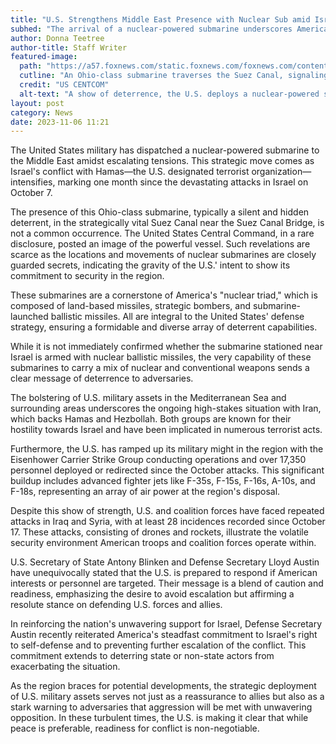 ```yaml
---
title: "U.S. Strengthens Middle East Presence with Nuclear Sub amid Israel-Hamas Conflict"
subhed: "The arrival of a nuclear-powered submarine underscores America's commitment to stability in the Middle East."
author: Donna Teetree
author-title: Staff Writer
featured-image: 
  path: "https://a57.foxnews.com/static.foxnews.com/foxnews.com/content/uploads/2023/11/720/405/F-MvClMWUAAUwRP.jpg?ve=1&tl=1"
  cutline: "An Ohio-class submarine traverses the Suez Canal, signaling U.S. military readiness."
  credit: "US CENTCOM"
  alt-text: "A show of deterrence, the U.S. deploys a nuclear-powered submarine to the Middle East."
layout: post
category: News
date: 2023-11-06 11:21
---
```


The United States military has dispatched a nuclear-powered submarine to the Middle East amidst escalating tensions. This strategic move comes as Israel's conflict with Hamas—the U.S. designated terrorist organization—intensifies, marking one month since the devastating attacks in Israel on October 7.

The presence of this Ohio-class submarine, typically a silent and hidden deterrent, in the strategically vital Suez Canal near the Suez Canal Bridge, is not a common occurrence. The United States Central Command, in a rare disclosure, posted an image of the powerful vessel. Such revelations are scarce as the locations and movements of nuclear submarines are closely guarded secrets, indicating the gravity of the U.S.' intent to show its commitment to security in the region.

These submarines are a cornerstone of America's "nuclear triad," which is composed of land-based missiles, strategic bombers, and submarine-launched ballistic missiles. All are integral to the United States' defense strategy, ensuring a formidable and diverse array of deterrent capabilities. 

While it is not immediately confirmed whether the submarine stationed near Israel is armed with nuclear ballistic missiles, the very capability of these submarines to carry a mix of nuclear and conventional weapons sends a clear message of deterrence to adversaries. 

The bolstering of U.S. military assets in the Mediterranean Sea and surrounding areas underscores the ongoing high-stakes situation with Iran, which backs Hamas and Hezbollah. Both groups are known for their hostility towards Israel and have been implicated in numerous terrorist acts.

Furthermore, the U.S. has ramped up its military might in the region with the Eisenhower Carrier Strike Group conducting operations and over 17,350 personnel deployed or redirected since the October attacks. This significant buildup includes advanced fighter jets like F-35s, F-15s, F-16s, A-10s, and F-18s, representing an array of air power at the region's disposal.

Despite this show of strength, U.S. and coalition forces have faced repeated attacks in Iraq and Syria, with at least 28 incidences recorded since October 17. These attacks, consisting of drones and rockets, illustrate the volatile security environment American troops and coalition forces operate within.

U.S. Secretary of State Antony Blinken and Defense Secretary Lloyd Austin have unequivocally stated that the U.S. is prepared to respond if American interests or personnel are targeted. Their message is a blend of caution and readiness, emphasizing the desire to avoid escalation but affirming a resolute stance on defending U.S. forces and allies.

In reinforcing the nation's unwavering support for Israel, Defense Secretary Austin recently reiterated America's steadfast commitment to Israel's right to self-defense and to preventing further escalation of the conflict. This commitment extends to deterring state or non-state actors from exacerbating the situation.

As the region braces for potential developments, the strategic deployment of U.S. military assets serves not just as a reassurance to allies but also as a stark warning to adversaries that aggression will be met with unwavering opposition. In these turbulent times, the U.S. is making it clear that while peace is preferable, readiness for conflict is non-negotiable.
